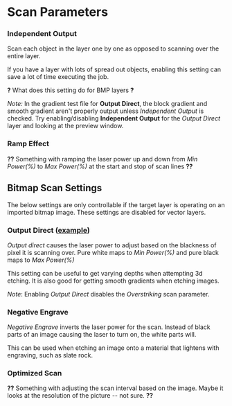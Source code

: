# Scan Parameters

### Independent Output

Scan each object in the layer one by one as opposed to scanning over the entire
layer.

If you have a layer with lots of spread out objects, enabling this setting can
save a lot of time executing the job.

**?** What does this setting do for BMP layers **?**

*Note:* In the gradient test file for **Output Direct**, the block gradient and
smooth gradient aren't properly output unless *Independent Output* is checked.
Try enabling/disabling **Independent Output** for the *Output Direct* layer
and looking at the preview window.

### Ramp Effect

**??**
Something with ramping the laser power up and down from *Min Power(%)* to *Max
Power(%)* at the start and stop of scan lines
**??**

## Bitmap Scan Settings

The below settings are only controllable if the target layer is operating on
an imported bitmap image. These settings are disabled for vector layers.

### Output Direct ([example](Examples/OutputDirect))

*Output direct* causes the laser power to adjust based on the blackness of pixel
it is scanning over. Pure white maps to *Min Power(%)* and pure black maps to
*Max Power(%)*

This setting can be useful to get varying depths when attempting 3d etching. It
is also good for getting smooth gradients when etching images.

*Note*: Enabling *Output Direct* disables the *Overstriking* scan parameter.

### Negative Engrave

*Negative Engrave* inverts the laser power for the scan. Instead of black parts
of an image causing the laser to turn on, the white parts will.

This can be used when etching an image onto a material that lightens with
engraving, such as slate rock.

### Optimized Scan

**??**
Something with adjusting the scan interval based on the image. Maybe it looks at
the resolution of the picture -- not sure.
**??**
